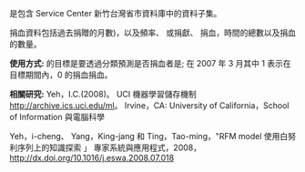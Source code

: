 是包含 Service Center 新竹台灣省市資料庫中的資料子集。<p></p>捐血資料包括過去捐贈的月數)，以及頻率、 或捐獻、 捐血，時間的總數以及捐血的數量。<p></p><b>使用方式:</b> 的目標是要透過分類預測是否捐血者是; 在 2007 年 3 月其中 1 表示在目標期間內，0 的捐血捐血。 <p> </p><b>相關研究:</b> Yeh，I.C.(2008)。 UCI 機器學習儲存機制 <a href="http://archive.ics.uci.edu/ml">http://archive.ics.uci.edu/ml</a>。 Irvine，CA: University of California，School of Information 與電腦科學 <p> </p>Yeh，i-cheng、 Yang，King-jang 和 Ting，Tao-ming，"RFM model 使用白努利序列上的知識探索 」 專家系統與應用程式，2008， <a href="http://dx.doi.org/10.1016/j.eswa.2008.07.018">http://dx.doi.org/10.1016/j.eswa.2008.07.018</a>




